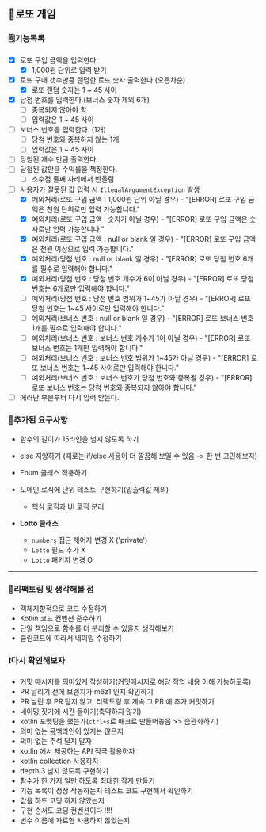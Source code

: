 ## 🎰로또 게임

### 🗒️기능목록

- [X] 로또 구입 금액을 입력한다.
  - [X] 1,000원 단위로 입력 받기
- [X] 로또 구매 갯수만큼 랜덤한 로또 숫자 출력한다.(오름차순)
    - [X] 로또 랜덤 숫자는 1 ~ 45 사이
- [X] 당첨 번호를 입력한다.(보너스 숫자 제외 6개)
    - [ ] 중복되지 않아야 함
    - [ ] 입력값은 1 ~ 45 사이
- [ ] 보너스 번호를 입력한다. (1개)
  -  [ ] 당첨 번호와 중복하지 않는 1개
  -  [ ] 입력값은 1 ~ 45 사이
- [ ] 당첨된 개수 만큼 출력한다.
- [ ] 당첨된 값만큼 수익률을 책정한다.
  - [ ] 소수점 둘째 자리에서 반올림
- [ ] 사용자가 잘못된 값 입력 시 `IllegalArgumentException` 발생
    - [X] 예외처리(로또 구입 금액 : 1,000원 단위 아닐 경우) - "[ERROR] 로또 구입 금액은 천원 단위로만 입력 가능합니다."
    - [X] 예외처리(로또 구입 금액 : 숫자가 아닐 경우) - "[ERROR] 로또 구입 금액은 숫자로만 입력 가능합니다."
    - [X] 예외처리(로또 구입 금액 : null or blank 일 경우) - "[ERROR] 로또 구입 금액은 천원 이상으로 입력 가능합니다."
    - [X] 예외처리(당첨 번호 : null or blank 일 경우) - "[ERROR] 로또 당첨 번호 6개를 필수로 입력해야 합니다."
    - [X] 예외처리(당첨 번호 : 당첨 번호 개수가 6이 아닐 경우) - "[ERROR] 로또 당첨 번호는 6개로만 입력해야 합니다."
    - [ ] 예외처리(당첨 번호 : 당첨 번호 범위가 1~45가 아닐 경우) - "[ERROR] 로또 당첨 번호는 1~45 사이로만 입력해야 한니다."
    - [ ] 예외처리(보너스 번호 : null or blank 일 경우) - "[ERROR] 로또 보너스 번호 1개를 필수로 입력해야 합니다."
    - [ ] 예외처리(보너스 번호 : 보너스 번호 개수가 1이 아닐 경우) - "[ERROR] 로또 보너스 번호는 1개만 입력해야 합니다."
    - [ ] 예외처리(보너스 번호 : 보너스 번호 범위가 1~45가 아닐 경우) - "[ERROR] 로또 보너스 번호는 1~45 사이로만 입력해야 한니다."
    - [ ] 예외처리(보너스 번호 : 보너스 번호가 당첨 번호와 중복될 경우) - "[ERROR] 로또 보너스 번호는 당첨 번호와 중복되지 않아야 합니다."
- [ ] 에러난 부분부터 다시 입력 받는다.

### 📌추가된 요구사항
- 함수의 길이가 15라인을 넘지 않도록 하기
- else 지양하기 (때로는 if/else 사용이 더 깔끔해 보일 수 있음 -> 한 번 고민해보자)
- Enum 클래스 적용하기
- 도메인 로직에 단위 테스트 구현하기(입출력값 제외)
  - 핵심 로직과 UI 로직 분리

- **Lotto 클래스**
  - `numbers` 접근 제어자 변경 X ('private')
  - `Lotto` 필드 추가 X
  - `Lotto` 패키지 변경 O

---

### 🤔리팩토링 및 생각해볼 점
- 객체지향적으로 코드 수정하기
- Kotlin 코드 컨벤션 준수하기
- 단일 책임으로 함수를 더 분리할 수 있을지 생각해보기
- 클린코드에 따라서 네이밍 수정하기

### ❗다시 확인해보자
- 커밋 메시지를 의미있게 작성하기(커밋메시지로 해당 작업 내용 이해 가능하도록)
- PR 날리기 전에 브랜치가 m6z1 인지 확인하기
- PR 날린 후 PR 닫지 않고, 리팩토링 후 계속 그 PR 에 추가 커밋하기
- 네이밍 짓기에 시간 들이기(축약하지 않기)
- kotlin 포맷팅을 했는가(`ctrl+s`로 매크로 만들어놓음 >> 습관화하기)
- 의미 없는 공백라인이 있지는 않은지
- 의미 없는 주석 달지 말자
- kotlin 에서 제공하는 API 적극 활용하자
- kotlin collection 사용하자
- depth 3 넘지 않도록 구현하기
- 함수가 한 가지 일만 하도록 최대한 작게 만들기
- 기능 목록이 정상 작동하는지 테스트 코드 구현해서 확인하기
- 값을 하드 코딩 하지 않았는지
- 구현 순서도 코딩 컨벤션이다 !!!!
- 변수 이름에 자료형 사용하지 않았는지
